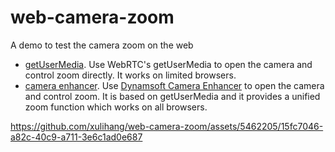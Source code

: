# web-camera-zoom

A demo to test the camera zoom on the web

* [getUserMedia](https://tony-xlh.github.io/web-camera-zoom/getUserMedia.html). Use WebRTC's getUserMedia to open the camera and control zoom directly. It works on limited browsers.
* [camera enhancer](https://tony-xlh.github.io/web-camera-zoom/cameraEnhancer.html). Use [Dynamsoft Camera Enhancer](https://www.dynamsoft.com/camera-enhancer/docs/core/introduction/) to open the camera and control zoom. It is based on getUserMedia and it provides a unified zoom function which works on all browsers.



https://github.com/xulihang/web-camera-zoom/assets/5462205/15fc7046-a82c-40c9-a711-3e6c1ad0e687


